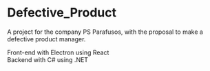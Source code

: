 # Defective_Product

A project for the company PS Parafusos, with the proposal to make a defective product manager. <br/>

Front-end with Electron using React  <br/>
Backend with C# using .NET

